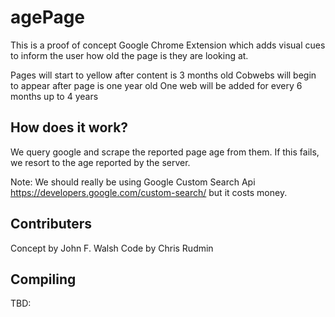 agePage
================================

This is a proof of concept Google Chrome Extension which adds visual cues to inform the user how old the page is they are looking at.

Pages will start to yellow after content is 3 months old
Cobwebs will begin to appear after page is one year old
One web will be added for every 6 months up to 4 years

How does it work?
-------------------------

We query google and scrape the reported page age from them. If this fails, we resort to the age reported by the server.

Note: We should really be using Google Custom Search Api https://developers.google.com/custom-search/ but it costs money.

Contributers
-------------------------------

Concept by John F. Walsh
Code by Chris Rudmin

Compiling
------------------------

TBD: